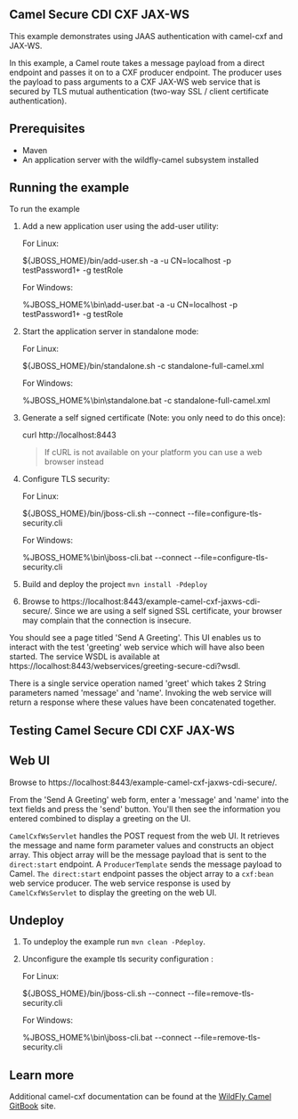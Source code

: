 Camel Secure CDI CXF JAX-WS
---------------------------

This example demonstrates using JAAS authentication with camel-cxf and JAX-WS.

In this example, a Camel route takes a message payload from a direct endpoint and passes it on to a CXF producer endpoint. The producer uses the payload to pass arguments to a CXF JAX-WS web service that is secured by TLS mutual authentication (two-way SSL / client certificate authentication).

Prerequisites
-------------

* Maven
* An application server with the wildfly-camel subsystem installed

Running the example
-------------------

To run the example

1. Add a new application user using the add-user utility:

    For Linux:

    ${JBOSS_HOME}/bin/add-user.sh -a -u CN=localhost -p testPassword1+ -g testRole

    For Windows:

    %JBOSS_HOME%\bin\add-user.bat -a -u CN=localhost -p testPassword1+ -g testRole

2. Start the application server in standalone mode:

    For Linux:

    ${JBOSS_HOME}/bin/standalone.sh -c standalone-full-camel.xml

    For Windows:

    %JBOSS_HOME%\bin\standalone.bat -c standalone-full-camel.xml

3. Generate a self signed certificate (Note: you only need to do this once):

    curl http://localhost:8443

    > If cURL is not available on your platform you can use a web browser instead

4. Configure TLS security:

    For Linux:

    ${JBOSS_HOME}/bin/jboss-cli.sh --connect --file=configure-tls-security.cli

    For Windows:

    %JBOSS_HOME%\bin\jboss-cli.bat --connect --file=configure-tls-security.cli

5. Build and deploy the project `mvn install -Pdeploy`

6. Browse to https://localhost:8443/example-camel-cxf-jaxws-cdi-secure/. Since we are using a self signed SSL certificate, your browser may complain that the connection is insecure.

You should see a page titled 'Send A Greeting'. This UI enables us to interact with the test 'greeting' web service which will have also been started. The service WSDL is available at https://localhost:8443/webservices/greeting-secure-cdi?wsdl.

There is a single service operation named 'greet' which takes 2 String parameters named 'message' and 'name'. Invoking the web service will return a response where these values have been concatenated together.

Testing Camel Secure CDI CXF JAX-WS
-----------------------------------

Web UI
------

Browse to https://localhost:8443/example-camel-cxf-jaxws-cdi-secure/.

From the 'Send A Greeting' web form, enter a 'message' and 'name' into the text fields and press the 'send' button. You'll then see the information you entered combined to display a greeting on the UI.

`CamelCxfWsServlet` handles the POST request from the web UI. It retrieves the message and name form parameter values and constructs an object array. This object array will be the message payload that is sent to the `direct:start` endpoint. A `ProducerTemplate` sends the message payload to Camel. `The direct:start` endpoint passes the object array to a `cxf:bean` web service producer. The web service response is used by `CamelCxfWsServlet` to display the greeting on the web UI.

## Undeploy

1. To undeploy the example run `mvn clean -Pdeploy`.

2. Unconfigure the example tls security configuration :

    For Linux:

    ${JBOSS_HOME}/bin/jboss-cli.sh --connect --file=remove-tls-security.cli

    For Windows:

    %JBOSS_HOME%\bin\jboss-cli.bat --connect --file=remove-tls-security.cli

## Learn more

Additional camel-cxf documentation can be found at the [WildFly Camel GitBook](http://wildflyext.gitbooks.io/wildfly-camel/content/javaee/jaxws.html
) site.
